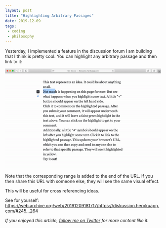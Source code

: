 ```yaml
---
layout: post
title: "Highlighting Arbitrary Passages"
date: 2019-12-09
tags:
 - coding
 - philosophy
---
```


Yesterday, I implemented a feature in the discussion forum I am building that I think is pretty cool. You can highlight any arbitrary passage and then link to it:

![Image for post](/img/1_esVOk3V4psWAjHzjp6oS4A.gif)

Note that the corresponding range is added to the end of the URL. If you then share this URL with someone else, they will see the same visual effect.

This will be useful for cross referencing ideas.

See for yourself: <https://web.archive.org/web/20191209181717/https://diskussion.herokuapp.com/#245...264>

*If you enjoyed this article, [follow me on Twitter](https://twitter.com/dchackethal) for more content like it.*
